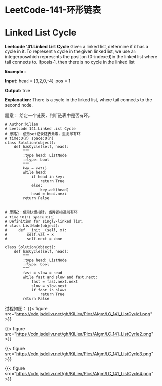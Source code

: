 # LeetCode-141-环形链表


# Linked List Cycle
 **Leetcode 141.Linked List Cycle**
Given a linked list, determine if it has a cycle in it.
To represent a cycle in the given linked list, we use an integerposwhich represents the position (0-indexed)in the linked list where tail connects to. Ifposis-1, then there is no cycle in the linked list.

**Example :**

**Input:** head = [3,2,0,-4], pos = 1

**Output:** true

**Explanation:** There is a cycle in the linked list, where tail connects to the second node.

题意：
给定一个链表，判断链表中是否有环。

```
# Author:kilien
# Leetcode 141.Linked List Cycle
# 思路1：使用set记录链表元素，重复即有环
# time:O(n) space:O(n)
class Solution(object):
    def hasCycle(self, head):
        """
        :type head: ListNode
        :rtype: bool
        """
        key = set()
        while head:
            if head in key:
                return True
            else:
                key.add(head)
            head = head.next
        return False


# 思路2：使用快慢指针，当两者相遇则有环
# time：O(n) space:O(1)
# Definition for singly-linked list.
# class ListNode(object):
#     def __init__(self, x):
#         self.val = x
#         self.next = None

class Solution(object):
    def hasCycle(self, head):
        """
        :type head: ListNode
        :rtype: bool
        """
        fast = slow = head
        while fast and slow and fast.next:
            fast = fast.next.next
            slow = slow.next
            if fast is slow:
                return True     
        return False
```

过程如图：
{{< figure src="https://cdn.jsdelivr.net/gh/KiLien/Pics/Algm/LC_141_ListCycle1.png"  >}}

{{< figure src="https://cdn.jsdelivr.net/gh/KiLien/Pics/Algm/LC_141_ListCycle2.png"  >}}

{{< figure src="https://cdn.jsdelivr.net/gh/KiLien/Pics/Algm/LC_141_ListCycle3.png"  >}}

{{< figure src="https://cdn.jsdelivr.net/gh/KiLien/Pics/Algm/LC_141_ListCycle4.png"  >}}




